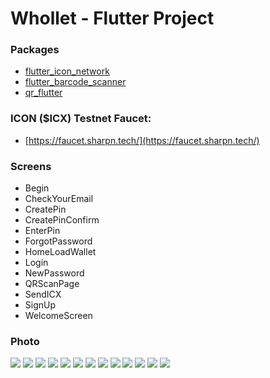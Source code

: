 # Whollet - Flutter Project
 ### Packages
 - [ flutter_icon_network](https://pub.dev/packages/flutter_icon_network?fbclid=IwAR17Vkh3aFkZeZcGrQ7Y5G5UGkokJG4kZtE9bImUjKwlr2RZMdoapP8SUHc)
 -  [flutter_barcode_scanner](https://pub.dev/packages/flutter_barcode_scanner/versions/2.0.0-nullsafety.0)
 -  [qr_flutter](https://pub.dev/packages/qr_flutter)
 ### ICON ($ICX) Testnet Faucet:
 - [https://faucet.sharpn.tech/](https://faucet.sharpn.tech/)
 ### Screens
 - Begin
 - CheckYourEmail
 - CreatePin
 - CreatePinConfirm
 - EnterPin
 - ForgotPassword
 - HomeLoadWallet
 - Login
 - NewPassword
 - QRScanPage
 - SendICX
 - SignUp
 - WelcomeScreen
 ### Photo
<img src="https://github.com/ndxbinh1922001/wallet/blob/master/BeginScreen.png">
<img src="https://github.com/ndxbinh1922001/wallet/blob/master/CheckYourEmailScreen.png">
<img src="https://github.com/ndxbinh1922001/wallet/blob/master/CreatePinConfirmScreen.png">
<img src="https://github.com/ndxbinh1922001/wallet/blob/master/CreatePinScreen.png">
<img src="https://github.com/ndxbinh1922001/wallet/blob/master/EnterPinScreen.png">
<img src="https://github.com/ndxbinh1922001/wallet/blob/master/ForgotPasswordScreen.png">
<img src="https://github.com/ndxbinh1922001/wallet/blob/master/HomeLoadWalletScreen.png">
<img src="https://github.com/ndxbinh1922001/wallet/blob/master/LoginScreen.png">
<img src="https://github.com/ndxbinh1922001/wallet/blob/master/NewPasswordScreen.png">
<img src="https://github.com/ndxbinh1922001/wallet/blob/master/QRScanPageScreen.png">
<img src="https://github.com/ndxbinh1922001/wallet/blob/master/SendICXScreen.png">
<img src="https://github.com/ndxbinh1922001/wallet/blob/master/SignUpScreen.png">
<img src="https://github.com/ndxbinh1922001/wallet/blob/master/WelcomeScreen.png">

